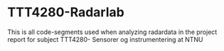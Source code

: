 # TTT4280-Radarlab

This is all code-segments used when analyzing radardata in the project report for subject TTT4280- Sensorer og instrumentering at NTNU
 
